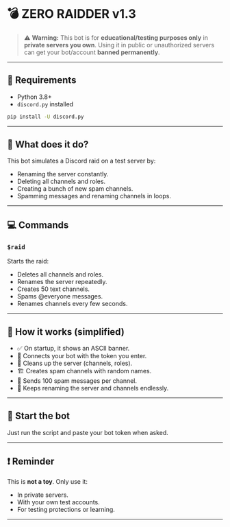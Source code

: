 # 💣 ZERO RAIDDER v1.3

> ⚠️ **Warning:** This bot is for **educational/testing purposes only** in **private servers you own**.
> Using it in public or unauthorized servers can get your bot/account **banned permanently**.

---

## 🔧 Requirements

* Python 3.8+
* `discord.py` installed

```bash
pip install -U discord.py
```

---

## 🚀 What does it do?

This bot simulates a Discord raid on a test server by:

* Renaming the server constantly.
* Deleting all channels and roles.
* Creating a bunch of new spam channels.
* Spamming messages and renaming channels in loops.

---

## 💻 Commands

### `$raid`

Starts the raid:

* Deletes all channels and roles.
* Renames the server repeatedly.
* Creates 50 text channels.
* Spams @everyone messages.
* Renames channels every few seconds.

---

## 📜 How it works (simplified)

* ✅ On startup, it shows an ASCII banner.
* 🤖 Connects your bot with the token you enter.
* 🧹 Cleans up the server (channels, roles).
* 🏗️ Creates spam channels with random names.
* 💬 Sends 100 spam messages per channel.
* 🔁 Keeps renaming the server and channels endlessly.

---

## 🔐 Start the bot

Just run the script and paste your bot token when asked.

---

## ❗ Reminder

This is **not a toy**. Only use it:

* In private servers.
* With your own test accounts.
* For testing protections or learning.

---
